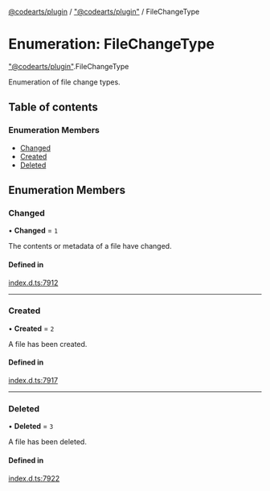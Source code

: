 [@codearts/plugin](../README.md) / ["@codearts/plugin"](../modules/_codearts_plugin_.md) / FileChangeType

# Enumeration: FileChangeType

["@codearts/plugin"](../modules/_codearts_plugin_.md).FileChangeType

Enumeration of file change types.

## Table of contents

### Enumeration Members

- [Changed](codearts_plugin_.FileChangeType.md#changed)
- [Created](codearts_plugin_.FileChangeType.md#created)
- [Deleted](codearts_plugin_.FileChangeType.md#deleted)

## Enumeration Members

### Changed

• **Changed** = ``1``

The contents or metadata of a file have changed.

#### Defined in

[index.d.ts:7912](https://github.com/huaweicloud/cloudide-plugin-api/blob/a055dd0/index.d.ts#L7912)

___

### Created

• **Created** = ``2``

A file has been created.

#### Defined in

[index.d.ts:7917](https://github.com/huaweicloud/cloudide-plugin-api/blob/a055dd0/index.d.ts#L7917)

___

### Deleted

• **Deleted** = ``3``

A file has been deleted.

#### Defined in

[index.d.ts:7922](https://github.com/huaweicloud/cloudide-plugin-api/blob/a055dd0/index.d.ts#L7922)
